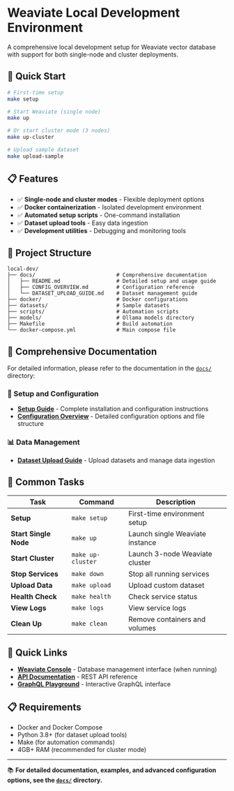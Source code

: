 # Weaviate Local Development Environment

A comprehensive local development setup for Weaviate vector database with support for both single-node and cluster deployments.

## 🚀 Quick Start

```bash
# First-time setup
make setup

# Start Weaviate (single node)
make up

# Or start cluster mode (3 nodes)
make up-cluster

# Upload sample dataset
make upload-sample
```

## 📋 Features

- ✅ **Single-node and cluster modes** - Flexible deployment options
- ✅ **Docker containerization** - Isolated development environment
- ✅ **Automated setup scripts** - One-command installation
- ✅ **Dataset upload tools** - Easy data ingestion
- ✅ **Development utilities** - Debugging and monitoring tools

## 📁 Project Structure

```
local-dev/
├── docs/                          # Comprehensive documentation
│   ├── README.md                  # Detailed setup and usage guide
│   ├── CONFIG_OVERVIEW.md         # Configuration reference
│   └── DATASET_UPLOAD_GUIDE.md    # Dataset management guide
├── docker/                        # Docker configurations
├── datasets/                      # Sample datasets
├── scripts/                       # Automation scripts
├── models/                        # Ollama models directory
├── Makefile                       # Build automation
└── docker-compose.yml             # Main compose file
```

## 📖 Comprehensive Documentation

For detailed information, please refer to the documentation in the [`docs/`](./docs/) directory:

### 🔧 Setup and Configuration
- **[Setup Guide](./docs/SETUP_GUIDE.md)** - Complete installation and configuration instructions
- **[Configuration Overview](./docs/CONFIG_OVERVIEW.md)** - Detailed configuration options and file structure

### 📊 Data Management
- **[Dataset Upload Guide](./docs/DATASET_UPLOAD_GUIDE.md)** - Upload datasets and manage data ingestion

## 🎯 Common Tasks

| Task | Command | Description |
|------|---------|-------------|
| **Setup** | `make setup` | First-time environment setup |
| **Start Single Node** | `make up` | Launch single Weaviate instance |
| **Start Cluster** | `make up-cluster` | Launch 3-node Weaviate cluster |
| **Stop Services** | `make down` | Stop all running services |
| **Upload Data** | `make upload` | Upload custom dataset |
| **Health Check** | `make health` | Check service status |
| **View Logs** | `make logs` | View service logs |
| **Clean Up** | `make clean` | Remove containers and volumes |

## 🔗 Quick Links

- **[Weaviate Console](http://localhost:8080)** - Database management interface (when running)
- **[API Documentation](http://localhost:8080/v1/)** - REST API reference
- **[GraphQL Playground](http://localhost:8080/v1/graphql)** - Interactive GraphQL interface

## 📋 Requirements

- Docker and Docker Compose
- Python 3.8+ (for dataset upload tools)
- Make (for automation commands)
- 4GB+ RAM (recommended for cluster mode)

---

📚 **For detailed documentation, examples, and advanced configuration options, see the [`docs/`](./docs/) directory.**